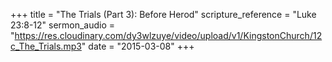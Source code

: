+++
title = "The Trials (Part 3): Before Herod"
scripture_reference = "Luke 23:8-12"
sermon_audio = "https://res.cloudinary.com/dy3wlzuye/video/upload/v1/KingstonChurch/12c_The_Trials.mp3"
date = "2015-03-08"
+++
